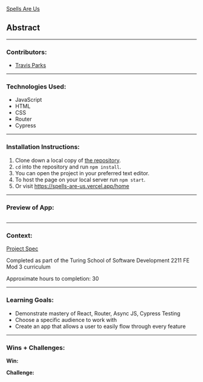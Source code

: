 [Spells Are Us](https://spells-are-us.vercel.app/home)

## Abstract

***

### Contributors:
- [Travis Parks](https://github.com/LeftyLincoln/)

***
### Technologies Used:
- JavaScript
- HTML
- CSS
- Router
- Cypress

***

### Installation Instructions:

1. Clone down a local copy of [the repository](https://github.com/LeftyLincoln/spells-are-us).
2. `cd` into the repository and run `npm install`.
3. You can open the project in your preferred text editor.
4. To host the page on your local server run `npm start`.
5. Or visit https://spells-are-us.vercel.app/home
***
### Preview of App:
![]()
***

### Context:
[Project Spec](https://frontend.turing.edu/projects/module-3/showcase.html)

Completed as part of the Turing School of Software Development 2211 FE Mod 3 curriculum

Approximate hours to completion: 30
***

### Learning Goals:

- Demonstrate mastery of React, Router, Async JS, Cypress Testing
- Choose a specific audience to work with
- Create an app that allows a user to easily flow through every feature
***

### Wins + Challenges:

**Win:**



**Challenge:**


